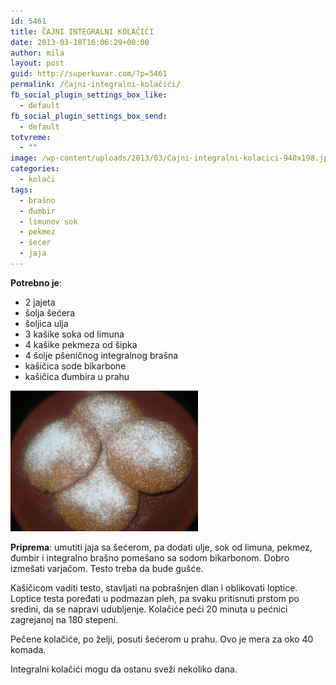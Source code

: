 ```yaml
---
id: 5461
title: ČAJNI INTEGRALNI KOLAČIĆI
date: 2013-03-18T16:06:29+00:00
author: mila
layout: post
guid: http://superkuvar.com/?p=5461
permalink: /čajni-integralni-kolačići/
fb_social_plugin_settings_box_like:
  - default
fb_social_plugin_settings_box_send:
  - default
totvreme:
  - ""
image: /wp-content/uploads/2013/03/Cajni-integralni-kolacici-940x198.jpg
categories:
  - kolači
tags:
  - brašno
  - đumbir
  - limunov sok
  - pekmez
  - šećer
  - jaja
---
```

**Potrebno je**:

  * 2 jajeta
  * šolja šećera
  * šoljica ulja
  * 3 kašike soka od limuna
  * 4 kašike pekmeza od šipka
  * 4 šolje pšeničnog integralnog brašna
  * kašičica sode bikarbone
  * kašičica đumbira u prahu

<img class="alignnone size-medium wp-image-5462" src="/wp-content/uploads/2013/03/Cajni-integralni-kolacici-300x225.jpg" alt="Cajni integralni kolacici" width="300" height="225" /> 

**Priprema**: umutiti jaja sa šećerom, pa dodati ulje, sok od limuna, pekmez, đumbir i integralno brašno pomešano sa sodom bikarbonom. Dobro izmešati varjačom. Testo treba da bude gušće.

Kašičicom vaditi testo, stavljati na pobrašnjen dlan i oblikovati loptice. Loptice testa poređati u podmazan pleh, pa svaku pritisnuti prstom po sredini, da se napravi udubljenje. Kolačiće peći 20 minuta u pećnici zagrejanoj na 180 stepeni.

Pečene kolačiće, po želji, posuti šećerom u prahu. Ovo je mera za oko 40 komada.

Integralni kolačići mogu da ostanu sveži nekoliko dana.